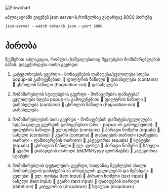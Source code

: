 ![Flowchart](https://user-images.githubusercontent.com/85881151/205952174-8cfbbbb7-fb79-45e1-b48a-5a2e648e3db2.jpg)



აპლიკაციაში ვიყენებ json server-ს,რომელსაც ვსტარტავ 8000 პორტზე

```
json-server --watch data/db.json --port 8000
```




# პირობა


შექმენით აპლიკაცია, რომლის საშუალებითაც შევავსებთ მომხმარებლების ბაზას. დაგვჭირდება ოთხი გვერდი:

1.	კატეგორიების გვერდი - მონაცემების დამატება/ცვლილება ხდება popup-ის გამოყენებით:
 ფილტრის ნაწილი
	დასახელება (contains)
 ცხრილის ნაწილი (Pagination-ით)
	დასახელება
2.	მომხმარებლის სტატუსების გვერდი - მონაცემების დამატება/ცვლილება ხდება popup-ის გამოყენებით:
 ფილტრის ნაწილი
	დასახელება (contains)
 ცხრილის ნაწილი (Pagination-ით)
	დასახელება
3.	მომხმარებლების სიის გვერდი - მონაცემების დამატება/ცვლილება ხდება ცალკე გვერდის გამოყენებით (არა - popup-ის გამოყენებით):
 ფილტრის ნაწილი
	ელ.ფოსტა (contains)
	პირადი ნომერი (equals)
	სახელი (contains)
	გვარი (contains)
	დაბადების თარიღი (დაწყების თარიღი - დამთავრების თარიღი)
	კატეგორია (equals)
	სტატუსი (equals)
 ცხრილის ნაწილი
	ელ. ფოსტა
	პირადი ნომერი
	სახელი
	გვარი
	დაბადების თარიღი (dd/MM/yyyy ფორმატში)
	კატეგორია
სტატუსი

4.	მომხმარებლის დეტალების გვერდი, საიდანაც შევძლებთ ახალი მომხარებლის დამატებას ან არსებულის ცვლილებას და შენახვას.
 ველები:
	ელ. ფოსტა (text input)
	პირადი ნომერი (text input)
	სახელი (text input)
	გვარი (text input)
	დაბადების თარიღი (datetime)
	კატეგორია (dropdown)
	სტატუსი (dropdown)



